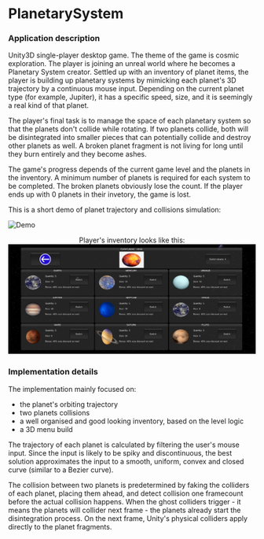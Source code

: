 # PlanetarySystem

<h3> Application description </h3>

Unity3D single-player desktop game.
The theme of the game is cosmic exploration. The player is joining an unreal world where he becomes a Planetary System creator. Settled up with an inventory of planet items, the player is building up planetary systems by mimicking each planet's 3D trajectory by a continuous mouse input. Depending on the current planet type (for example, Jupiter), it has a specific speed, size, and it is seemingly a real kind of that planet.

The player's final task is to manage the space of each planetary system so that the planets don't collide while rotating. If two planets collide, both will be disintegrated into smaller pieces that can potentially collide and destroy other planets as well. A broken planet fragment is not living for long until they burn entirely and they become ashes.

The game's progress depends of the current game level and the planets in the inventory. A minimum number of planets is required for each system to be completed. The broken planets obviously lose the count. If the player ends up with 0 planets in their invetory, the game is lost.

This is a short demo of planet trajectory and collisions simulation:

![Demo](https://github.com/BogdanPolitic/Demos/blob/main/Planetary-System-demo.gif?raw=true)

<p align="center">
  Player's inventory looks like this:
  
  <img src="https://github.com/BogdanPolitic/Demos/blob/main/PlanetInventory.jpg" />
</p>

<h3> Implementation details </h3>

The implementation mainly focused on:
- the planet's orbiting trajectory
- two planets collisions
- a well organised and good looking inventory, based on the level logic
- a 3D menu build

The trajectory of each planet is calculated by filtering the user's mouse input. Since the input is likely to be spiky and discontinuous, the best solution approximates the input to a smooth, uniform, convex and closed curve (similar to a Bezier curve).

The collision between two planets is predetermined by faking the colliders of each planet, placing them ahead, and detect collision one framecount before the actual collision happens. When the ghost colliders trigger - it means the planets will collider next frame - the planets already start the disintegration process. On the next frame, Unity's physical colliders apply directly to the planet fragments.
